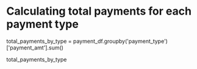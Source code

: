 # Calculating total payments for each payment type
total_payments_by_type = payment_df.groupby('payment_type')['payment_amt'].sum()

total_payments_by_type

